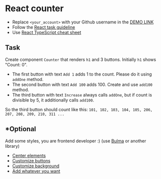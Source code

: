 # React counter
- Replace `<your_account>` with your Github username in the [DEMO LINK](https://igoree88.github.io/react_counter/)
- Follow the [React task guideline](https://github.com/mate-academy/react_task-guideline#react-tasks-guideline)
- Use [React TypeScript cheat sheet](https://mate-academy.github.io/fe-program/js/extra/react-typescript)

## Task
Create component `Counter` that renders `h1` and 3 buttons. Initially `h1` shows
"Count: 0".
- The first button with text `Add 1` adds 1 to the count. Please do it using `addOne` method.
- The second button with text `Add 100` adds 100. Create and use `add100` method.
- The third button with text `Increase` always calls `addOne`, but if count is divisible by 5, it additionally calls `add100`.

So the third button should count like this:
`101, 102, 103, 104, 105, 206, 207, 208, 209, 210, 311 ...`


## *Optional
Add some styles, you are frontend developer :) (use [Bulma](https://bulma.io) or another library)
- [Center elements](https://bulma.io/documentation/layout/level/)
- [Customize buttons](https://bulma.io/documentation/elements/button/)
- [Customize background](https://bulma.io/documentation/overview/colors/)
- [Add whatever you want](https://bulma.io/documentation/)
